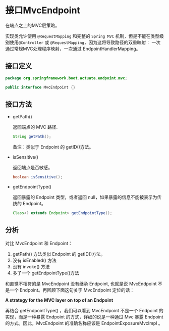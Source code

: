 # 接口MvcEndpoint

在端点之上的MVC层策略。

实现类允许使用 `@RequestMapping` 和完整的 `Spring MVC` 机制，但是不能在类型级别使用`@Controller` 或 `@RequestMapping`，因为这将导致路径的双重映射： 一次通过常规MVC处理程序映射，一次通过 EndpointHandlerMapping。

## 接口定义

```java
package org.springframework.boot.actuate.endpoint.mvc;

public interface MvcEndpoint {}
```


## 接口方法

- getPath()

	返回端点的 MVC 路径.

	```java
    String getPath();
    ```

	备注：类似于 Endpoint 的 getID()方法。

- isSensitive()

	返回端点是否敏感。

	```java
    boolean isSensitive();
    ```

- getEndpointType()

	返回暴露的 Endpoint 类型，或者返回 null，如果暴露的信息不能被表示为传统的 Endpoint。

	```java
   Class<? extends Endpoint> getEndpointType();
    ```

## 分析

对比 MvcEndpoint 和 Endpoint：

1. getPath() 方法类似 Endpoint 的 getID()方法。
2. 没有 isEnabled() 方法
3. 没有 invoke() 方法
4. 多了一个 getEndpointType()方法

和直觉不相符的是 MvcEndpoint 没有继承 Endpoint, 也就是说 MvcEndpoint 不是一个  Endpoint。再回顾下面这句关于 MvcEndpoint 定位的话：

**A strategy for the MVC layer on top of an  Endpoint**

再结合 getEndpointType() ，我们可以看到 MvcEndpoint 不是一个 Endpoint 的实现，而是一种暴露 Endpoint 的方式，详细的说是一种通过 Mvc 暴露 Endpoint 的方式。因此，MvcEndpoint 的准确名称应该是 EndpointExposureMvcImpl 。

